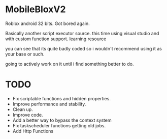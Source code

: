 # MobileBloxV2
Roblox android 32 bits. Got bored again.

Basically another script executor source.
this time using visual studio and with custom function support.
learning resource

you can see that its quite badly coded so i wouldn't recommend using it 
as your base or such.

going to actively work on it until i find something better to do.

# TODO
* Fix scriptable functions and hidden properties.
* Improve performance and stability.
* Clean up.
* Improve code.
* Add a better way to bypass the context system
* Fix taskscheduler functions getting old jobs.
* Add Http Functions
